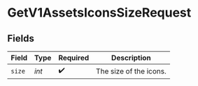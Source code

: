 # GetV1AssetsIconsSizeRequest


## Fields

| Field                  | Type                   | Required               | Description            |
| ---------------------- | ---------------------- | ---------------------- | ---------------------- |
| `size`                 | *int*                  | :heavy_check_mark:     | The size of the icons. |